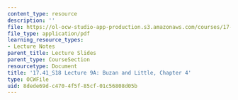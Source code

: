 ```yaml
---
content_type: resource
description: ''
file: https://ol-ocw-studio-app-production.s3.amazonaws.com/courses/17-41-introduction-to-international-relations-spring-2018/8dede69dc4704f5f85cf01c56808d05b_MIT17_41S18_lec9a.pdf
file_type: application/pdf
learning_resource_types:
- Lecture Notes
parent_title: Lecture Slides
parent_type: CourseSection
resourcetype: Document
title: '17.41_S18 Lecture 9A: Buzan and Little, Chapter 4'
type: OCWFile
uid: 8dede69d-c470-4f5f-85cf-01c56808d05b
---
```


